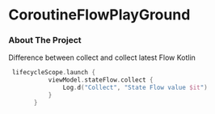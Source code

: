 # CoroutineFlowPlayGround


### About The Project

Difference between collect and collect latest Flow Kotlin

 ```kt
  lifecycleScope.launch {
            viewModel.stateFlow.collect {
                Log.d("Collect", "State Flow value $it")
            }
        }
   ```
